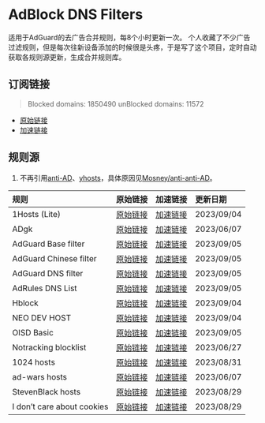 # AdBlock DNS Filters
适用于AdGuard的去广告合并规则，每8个小时更新一次。
个人收藏了不少广告过滤规则，但是每次往新设备添加的时候很是头疼，于是写了这个项目，定时自动获取各规则源更新，生成合并规则库。
## 订阅链接
> Blocked domains: 1850490  unBlocked domains: 11572
- [原始链接](https://raw.githubusercontent.com/yangxiaoge/adblockfilters/main/rules/adblockfilters.txt)
- [加速链接](https://ghproxy.com/https://raw.githubusercontent.com/yangxiaoge/adblockfilters/main/rules/adblockfilters.txt)
## 规则源
1. 不再引用[anti-AD](https://anti-ad.net/adguard.txt)、[yhosts](https://raw.githubusercontent.com/VeleSila/yhosts/master/hosts.txt)，具体原因见[Mosney/anti-anti-AD](https://github.com/Mosney/anti-anti-AD)。

| 规则 | 原始链接 | 加速链接 | 更新日期 |
|:-|:-|:-|:-|
| 1Hosts (Lite) | [原始链接](https://raw.githubusercontent.com/badmojr/1Hosts/master/Lite/adblock.txt) | [加速链接](https://ghproxy.com/https://raw.githubusercontent.com/yangxiaoge/adblockfilters/main/rules/1Hosts_(Lite).txt) | 2023/09/04 |
| ADgk | [原始链接](https://raw.githubusercontent.com/banbendalao/ADgk/master/ADgk.txt) | [加速链接](https://ghproxy.com/https://raw.githubusercontent.com/yangxiaoge/adblockfilters/main/rules/ADgk.txt) | 2023/06/07 |
| AdGuard Base filter | [原始链接](https://raw.githubusercontent.com/AdguardTeam/FiltersRegistry/master/filters/filter_2_Base/filter.txt) | [加速链接](https://ghproxy.com/https://raw.githubusercontent.com/yangxiaoge/adblockfilters/main/rules/AdGuard_Base_filter.txt) | 2023/09/05 |
| AdGuard Chinese filter | [原始链接](https://raw.githubusercontent.com/AdguardTeam/FiltersRegistry/master/filters/filter_224_Chinese/filter.txt) | [加速链接](https://ghproxy.com/https://raw.githubusercontent.com/yangxiaoge/adblockfilters/main/rules/AdGuard_Chinese_filter.txt) | 2023/09/05 |
| AdGuard DNS filter | [原始链接](https://adguardteam.github.io/AdGuardSDNSFilter/Filters/filter.txt) | [加速链接](https://ghproxy.com/https://raw.githubusercontent.com/yangxiaoge/adblockfilters/main/rules/AdGuard_DNS_filter.txt) | 2023/09/05 |
| AdRules DNS List | [原始链接](https://raw.githubusercontent.com/Cats-Team/AdRules/main/dns.txt) | [加速链接](https://ghproxy.com/https://raw.githubusercontent.com/yangxiaoge/adblockfilters/main/rules/AdRules_DNS_List.txt) | 2023/09/05 |
| Hblock | [原始链接](https://hblock.molinero.dev/hosts_adblock.txt) | [加速链接](https://ghproxy.com/https://raw.githubusercontent.com/yangxiaoge/adblockfilters/main/rules/Hblock.txt) | 2023/09/04 |
| NEO DEV HOST | [原始链接](https://raw.githubusercontent.com/neodevpro/neodevhost/master/lite_adblocker) | [加速链接](https://ghproxy.com/https://raw.githubusercontent.com/yangxiaoge/adblockfilters/main/rules/NEO_DEV_HOST.txt) | 2023/09/04 |
| OISD Basic | [原始链接](https://abp.oisd.nl/basic/) | [加速链接](https://ghproxy.com/https://raw.githubusercontent.com/yangxiaoge/adblockfilters/main/rules/OISD_Basic.txt) | 2023/09/05 |
| Notracking blocklist | [原始链接](https://raw.githubusercontent.com/notracking/hosts-blocklists/master/adblock/adblock.txt) | [加速链接](https://ghproxy.com/https://raw.githubusercontent.com/yangxiaoge/adblockfilters/main/rules/Notracking_blocklist.txt) | 2023/06/27 |
| 1024 hosts | [原始链接](https://raw.githubusercontent.com/Goooler/1024_hosts/master/hosts) | [加速链接](https://ghproxy.com/https://raw.githubusercontent.com/yangxiaoge/adblockfilters/main/rules/1024_hosts.txt) | 2023/08/31 |
| ad-wars hosts | [原始链接](https://raw.githubusercontent.com/jdlingyu/ad-wars/master/hosts) | [加速链接](https://ghproxy.com/https://raw.githubusercontent.com/yangxiaoge/adblockfilters/main/rules/ad-wars_hosts.txt) | 2023/06/07 |
| StevenBlack hosts | [原始链接](https://raw.githubusercontent.com/StevenBlack/hosts/master/hosts) | [加速链接](https://ghproxy.com/https://raw.githubusercontent.com/yangxiaoge/adblockfilters/main/rules/StevenBlack_hosts.txt) | 2023/08/29 |
| I don’t care about cookies | [原始链接](https://www.i-dont-care-about-cookies.eu/abp) | [加速链接](https://ghproxy.com/https://raw.githubusercontent.com/yangxiaoge/adblockfilters/main/rules/I_don’t_care_about_cookies.txt) | 2023/08/29 |
